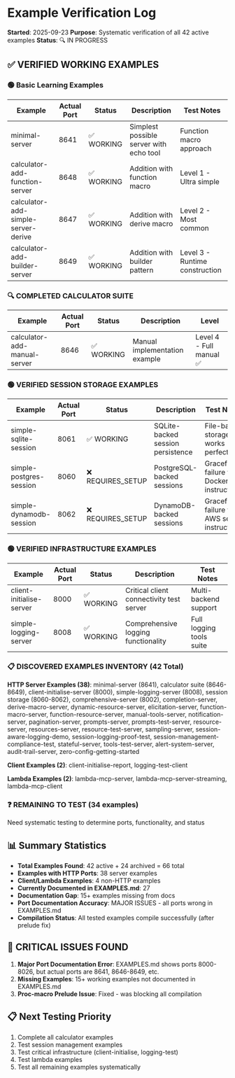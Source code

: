 # Example Verification Log

**Started**: 2025-09-23
**Purpose**: Systematic verification of all 42 active examples
**Status**: 🔍 IN PROGRESS

## ✅ VERIFIED WORKING EXAMPLES

### 🟢 Basic Learning Examples
| Example | Actual Port | Status | Description | Test Notes |
|---------|-------------|--------|-------------|------------|
| minimal-server | 8641 | ✅ WORKING | Simplest possible server with echo tool | Function macro approach |
| calculator-add-function-server | 8648 | ✅ WORKING | Addition with function macro | Level 1 - Ultra simple |
| calculator-add-simple-server-derive | 8647 | ✅ WORKING | Addition with derive macro | Level 2 - Most common |
| calculator-add-builder-server | 8649 | ✅ WORKING | Addition with builder pattern | Level 3 - Runtime construction |

### 🔍 COMPLETED CALCULATOR SUITE
| Example | Actual Port | Status | Description | Level |
|---------|-------------|--------|-------------|-------|
| calculator-add-manual-server | 8646 | ✅ WORKING | Manual implementation example | Level 4 - Full manual ✅ |

### 🟢 VERIFIED SESSION STORAGE EXAMPLES
| Example | Actual Port | Status | Description | Test Notes |
|---------|-------------|--------|-------------|------------|
| simple-sqlite-session | 8061 | ✅ WORKING | SQLite-backed session persistence | File-based storage works perfectly |
| simple-postgres-session | 8060 | ❌ REQUIRES_SETUP | PostgreSQL-backed sessions | Graceful failure with Docker instructions |
| simple-dynamodb-session | 8062 | ❌ REQUIRES_SETUP | DynamoDB-backed sessions | Graceful failure with AWS setup instructions |

### 🟢 VERIFIED INFRASTRUCTURE EXAMPLES
| Example | Actual Port | Status | Description | Test Notes |
|---------|-------------|--------|-------------|------------|
| client-initialise-server | 8000 | ✅ WORKING | Critical client connectivity test server | Multi-backend support |
| simple-logging-server | 8008 | ✅ WORKING | Comprehensive logging functionality | Full logging tools suite |

### 📋 DISCOVERED EXAMPLES INVENTORY (42 Total)
**HTTP Server Examples (38)**: minimal-server (8641), calculator suite (8646-8649), client-initialise-server (8000), simple-logging-server (8008), session storage (8060-8062), comprehensive-server (8002), completion-server, derive-macro-server, dynamic-resource-server, elicitation-server, function-macro-server, function-resource-server, manual-tools-server, notification-server, pagination-server, prompts-server, prompts-test-server, resource-server, resources-server, resource-test-server, sampling-server, session-aware-logging-demo, session-logging-proof-test, session-management-compliance-test, stateful-server, tools-test-server, alert-system-server, audit-trail-server, zero-config-getting-started

**Client Examples (2)**: client-initialise-report, logging-test-client

**Lambda Examples (2)**: lambda-mcp-server, lambda-mcp-server-streaming, lambda-mcp-client

### ❓ REMAINING TO TEST (34 examples)
Need systematic testing to determine ports, functionality, and status

## 📊 Summary Statistics
- **Total Examples Found**: 42 active + 24 archived = 66 total
- **Examples with HTTP Ports**: 38 server examples
- **Client/Lambda Examples**: 4 non-HTTP examples
- **Currently Documented in EXAMPLES.md**: 27
- **Documentation Gap**: 15+ examples missing from docs
- **Port Documentation Accuracy**: MAJOR ISSUES - all ports wrong in EXAMPLES.md
- **Compilation Status**: All tested examples compile successfully (after prelude fix)

## 🚨 CRITICAL ISSUES FOUND
1. **Major Port Documentation Error**: EXAMPLES.md shows ports 8000-8026, but actual ports are 8641, 8646-8649, etc.
2. **Missing Examples**: 15+ working examples not documented in EXAMPLES.md
3. **Proc-macro Prelude Issue**: Fixed - was blocking all compilation

## 📋 Next Testing Priority
1. Complete all calculator examples
2. Test session management examples
3. Test critical infrastructure (client-initialise, logging-test)
4. Test lambda examples
5. Test all remaining examples systematically